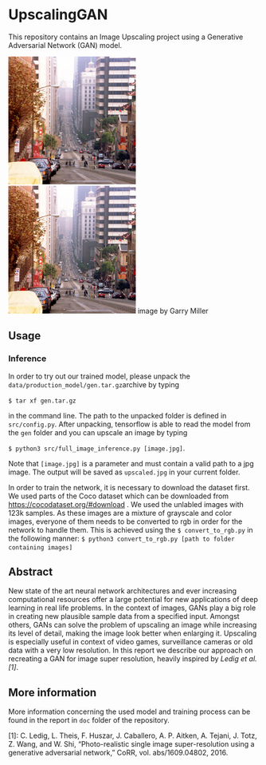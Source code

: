 # UpscalingGAN
This repository contains an Image Upscaling project using a Generative Adversarial Network (GAN) model. 

![low resolution image](doc/images/san-francisco-low.png "low resolution image")![high resolution image](doc/images/san-francisco-full.png "high resolution image")
image by Garry Miller

## Usage
### Inference
In order to try out our trained model, please unpack the `data/production_model/gen.tar.gz`archive by typing </br>

`$ tar xf gen.tar.gz`

in the command line. The path to the unpacked folder is defined in `src/config.py`. After unpacking, tensorflow is able to read the model from the `gen` folder and you can upscale an image by typing 

`$ python3 src/full_image_inference.py [image.jpg]`.

Note that `[image.jpg]` is a parameter and must contain a valid path to a jpg image. The output will be saved as `upscaled.jpg` in your current folder.


In order to train the network, it is necessary to download the dataset first. We used parts of the Coco dataset which can be downloaded from https://cocodataset.org/#download . We used the 
unlabled images with 123k samples.
As these images are a mixture of grayscale and color images, everyone of them needs to be converted to rgb in order for the network to handle them.
This is achieved using the `$ convert_to_rgb.py` in the following manner:
`$ python3 convert_to_rgb.py [path to folder containing images]`

## Abstract


New state of the art neural network architectures and ever increasing computational resources
offer a large potential for new applications of deep learning in real life problems.
In the context of images, GANs play a big role in creating new plausible sample data from a specified input.
Amongst others, GANs can solve the problem of upscaling an image while increasing its level of detail, making the image look better when enlarging it. Upscaling is especially useful in context of video games, surveillance cameras or old data with a very low resolution.
In this report we describe our approach on recreating a GAN for image super resolution, heavily
inspired by <cite>Ledig et al. [1]</cite>.

## More information

More information concerning the used model and training process can be found in the report in `doc` folder of the repository.



[1]: C. Ledig, L. Theis, F. Huszar, J. Caballero, A. P. Aitken,
A. Tejani, J. Totz, Z. Wang, and W. Shi, “Photo-realistic single
image super-resolution using a generative adversarial network,”
CoRR, vol. abs/1609.04802, 2016.

